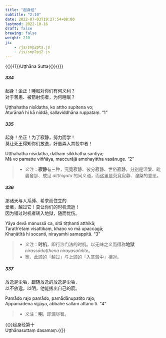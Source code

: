 ```yaml
---
title: "起身经"
subtitle: "2:10"
date: 2022-07-03T19:27:54+08:00
lastmod: 2022-10-16
draft: false
brewing: false
weight: 210
js:
    - /js/snp2pts.js
    - /js/snp2pj2.js
---
```



{{<subtitle>}}{{<suttalink src="snp2.10">}}Uṭṭhāna Sutta{{</suttalink>}}{{</subtitle>}}

##### 334

起身！坐正！睡眠对你们有何义利？  
对于苦患、被箭射伤者，为何睡眠？

Uṭṭhahatha nisīdatha, ko attho supitena vo;  
Āturānañ hi kā niddā, sallaviddhāna ruppataṃ. <q>1</q>

##### 335

起身！坐正！为了寂静，努力而学！  
莫让死王得知你们放逸，好愚弄入其彀中者！

Uṭṭhahatha nisīdatha, daḷhaṃ sikkhatha santiyā;  
Mā vo pamatte viññāya, maccurājā amohayittha vasānuge. <q>2</q>

> - 义注：**寂静**有三种，究竟寂静、彼分寂静、世俗寂静，分别是涅槃、毗婆舍那、成见 *diṭṭhigata* 的同义语，而这里是究竟寂静、涅槃的意思。

##### 336

那诸天与人系缚、希求而住立的  
爱著，越过它！莫让你们的时机流逝！  
因为错过时机者转入地狱，随而忧伤。

Yāya devā manussā ca, sitā tiṭṭhanti atthikā;  
Tarath’etaṃ visattikaṃ, khaṇo vo mā upaccagā;  
Khaṇātītā hi socanti, nirayamhi samappitā. <q>3</q>

> - 义注：**时机**，即行沙门法的时机。以无味之义而得称**地狱** *nirassādaṭṭhena nirayasaññite*。
> - 案，此颂的「越过」与上颂的「入其彀中」相对。

##### 337

放逸是尘垢，跟随放逸的放逸是尘垢，  
以不放逸，以明，他能拔出自己的箭。

Pamādo rajo pamādo, pamādānupatito rajo;  
Appamādena vijjāya, abbahe sallam attano ti. <q>4</q>

> - 义注：**明**，即漏尽智。


{{<eof>}}起身经第十<br>Uṭṭhānasuttaṃ dasamaṃ.{{</eof>}}